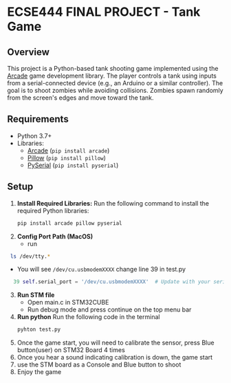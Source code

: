 # ECSE444 FINAL PROJECT - Tank Game

## Overview
This project is a Python-based tank shooting game implemented using the [Arcade](https://api.arcade.academy/) game development library. The player controls a tank using inputs from a serial-connected device (e.g., an Arduino or a similar controller). The goal is to shoot zombies while avoiding collisions. Zombies spawn randomly from the screen's edges and move toward the tank.


## Requirements
- Python 3.7+
- Libraries:
  - [Arcade](https://api.arcade.academy/) (`pip install arcade`)
  - [Pillow](https://pillow.readthedocs.io/) (`pip install pillow`)
  - [PySerial](https://pyserial.readthedocs.io/) (`pip install pyserial`)

## Setup

1. **Install Required Libraries:**
   Run the following command to install the required Python libraries:
   ```bash
   pip install arcade pillow pyserial

2. **Config Port Path (MacOS)**
   - run
  ```bash
   ls /dev/tty.*
  ```
   - You will see
     `/dev/cu.usbmodemXXXX`
     change line 39 in test.py
```python
  39 self.serial_port = '/dev/cu.usbmodemXXXX'  # Update with your serial port
```
  
3. **Run STM file**
   - Open main.c in STM32CUBE
   - Run debug mode and press continue on the top menu bar
4. **Run python**
   Run the following code in the terminal
   ```bash
   pyhton test.py

5. Once the game start, you will need to calibrate the sensor, press Blue button(user) on STM32 Board 4 times
6. Once you hear a sound indicating calibration is down, the game start
7. use the STM board as a Console and Blue button to shoot
8. Enjoy the game

